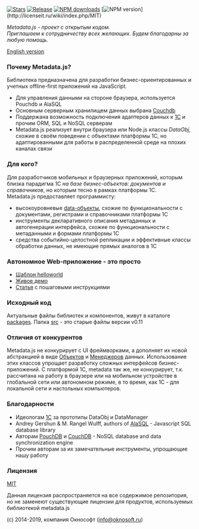 [![Stars](https://img.shields.io/github/stars/oknosoft/metadata.js.svg?label=Github%20%E2%98%85&a)](https://github.com/oknosoft/metadata.js/stargazers)
[![Release](https://img.shields.io/github/tag/oknosoft/metadata.js.svg?label=Last%20release&a)](https://github.com/oknosoft/metadata.js/releases)
[![NPM downloads](http://img.shields.io/npm/dm/metadata-js.svg?style=flat&label=npm%20downloads)](https://npmjs.org/package/metadata-js?)
[![NPM version](https://img.shields.io/npm/l/metadata-js.svg?)](http://licenseit.ru/wiki/index.php/MIT)

_Metadata.js - проект с открытым кодом.<br />Приглашаем к сотрудничеству всех желающих. Будем благодарны за любую помощь._

[English version](README.en.md)

### Почему Metadata.js?
Библиотека предназначена для разработки бизнес-ориентированных и учетных offline-first приложений на JavaScript.
- Для управления данными на стороне браузера, используется Pouchdb и AlaSQL
- Основным серверным хранилищем данных выбрана [Couchdb](https://couchdb.apache.org/)
- Поддержана возможность подключения адаптеров данных к [1С](http://v8.1c.ru/overview/Platform.htm) и прочим ORM, SQL и NoSQL серверам
- Metadata.js реализует внутри браузера или Node.js классы _DataObj_, схожие в своём поведении с объектами платформы 1С, но адаптированными для работы в распределенной среде на плохих каналах связи

### Для кого?
Для разработчиков мобильных и браузерных приложений, которым близка парадигма 1С _на базе бизнес-объектов: документов и справочников_, но которым тесно в рамках платформы 1С.  
Metadata.js предоставляет программисту:
- высокоуровневые [data-объекты](http://www.oknosoft.ru/upzp/apidocs/classes/DataObj.html), схожие по функциональности с документами, регистрами и справочниками платформы 1С
- инструменты декларативного описания метаданных и автогенерации интерфейса, схожие по функциональности с метаданными и формами платформы 1С 
- средства событийно-целостной репликации и эффективные классы обработки данных, не имеющие прямых аналогов в 1С 

### Автономное Web-приложение - это просто
- [Шаблон helloworld](https://github.com/oknosoft/helloworld)
- [Живое демо](https://light.oknosoft.ru/helloworld/)
- [Статья](http://infostart.ru/public/540168/) с пошаговыми инструкциями
   
### Исходный код
Актуальные файлы библиотек и компонентов, живут в каталоге [packages](https://github.com/oknosoft/metadata.js/tree/develop/packages). Папка [src](https://github.com/oknosoft/metadata.js/tree/develop/src) - это старые файлы версии v0.11  
  
### Отличия от конкурентов
Metadata.js не конкурирует с UI фреймворками, а дополняет их новой абстракцией в виде [Объектов](http://www.oknosoft.ru/upzp/apidocs/classes/DataObj.html) и [Менеджеров](http://www.oknosoft.ru/upzp/apidocs/classes/DataManager.html) данных. Использование этих классов упрощает разработку сложных интерфейсов бизнес-приложений.
С платформой 1С, metadata так же, не конкурирует, т.к. рассчитана на работу в браузере или на мобильном устройстве в глобальной сети или автономном режиме, в то время, как 1С - для локальной сети и настольных компьютеров.

### Благодарности
- Идеологам [1С](https://v8.1c.ru/overview/Term_000000586.htm#06) за прототипы DataObj и DataManager
- Andrey Gershun & M. Rangel Wulff, authors of [AlaSQL](https://github.com/agershun/alasql) - Javascript SQL database library
- Авторам [PouchDB](http://pouchdb.com/) и [CouchDB](http://couchdb.apache.org/) - NoSQL database and data synchronization engine
- Прочим авторам за их замечательные инструменты, упрощающие нашу работу

### Лицензия
[MIT](LICENSE)

Данная лицензия распространяется на все содержимое репозитория, но не заменеют существующие лицензии для продуктов, используемых библиотекой metadata.js

(c) 2014-2019, компания Окнософт (info@oknosoft.ru)
